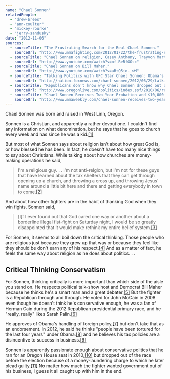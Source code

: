 ```yaml
---
name: "Chael Sonnen"
relatedPeople:
  - "drew-brees"
  - "ann-coulter"
  - "mickey-rourke"
  - "jerry-sandusky"
date: "2012-11-06"
sources:
  - sourceTitle: "The Frustrating Search for the Real Chael Sonnen."
    sourceUrl: "http://www.mmafighting.com/2012/01/22/the-frustrating-search-for-the-real-chael-sonnen"
  - sourceTitle: "Chael Sonnen on religion, Casey Anthony, Trayvon Martin, Elections."
    sourceUrl: "http://www.youtube.com/watch?v=of-ReRfGOsc"
  - sourceTitle: "Chael Sonnen on Bill Maher."
    sourceUrl: "http://www.youtube.com/watch?v=aBtQ5io-_wM"
  - sourceTitle: "Talking Politics with UFC Star Chael Sonnen: Obama's 'Got Such a Pothead Mentality.'"
    sourceUrl: "http://nation.foxnews.com/chael-sonnen/2012/06/29/talking-politics-ufc-star-chael-sonnen-obama-s-got-such-pothead-mentality"
  - sourceTitle: "Republicans don't know why Chael Sonnen dropped out of Oregon House District 37 race."
    sourceUrl: "http://www.oregonlive.com/politics/index.ssf/2010/06/republicans_say_they_dont_know.html"
  - sourceTitle: "Chael Sonnen Receives Two Year Probation and $10,000 Fine in Money Laundering Case."
    sourceUrl: "http://www.mmaweekly.com/chael-sonnen-receives-two-year-probation-and-10000-fine-in-money-laundering-case"
---
```


Chael Sonnen was born and raised in West Linn, Oregon.

Sonnen is a Christian, and apparently a rather devout one. I couldn't find any information on what denomination, but he says that he goes to church every week and has since he was a kid.<a class="source-citation" href="#http://www.mmafighting.com/2012/01/22/the-frustrating-search-for-the-real-chael-sonnen" title="The Frustrating Search for the Real Chael Sonnen.">[1]</a>

But most of what Sonnen says about religion isn't about how great God is, or how blessed he has been. In fact, he doesn't have too many nice things to say about Christians. While talking about how churches are money-making operations he said,

>I'm a religious guy. . . I'm not anti-relgion, but I'm not for these guys that have learned about the tax shelters that they can get through opening up a church, and throwing a cross up, and throwing Jesus' name around a little bit here and there and getting everybody in town to come.<a class="source-citation" href="#http://www.youtube.com/watch?v=of-ReRfGOsc" title="Chael Sonnen on religion, Casey Anthony, Trayvon Martin, Elections.">[2]</a>

And about how other fighters are in the habit of thanking God when they win fights, Sonnen said,

>[I]f I ever found out that God cared one way or another about a borderline illegal fist-fight on Saturday night, I would be so greatly disappointed that it would make rethink my entire belief system.<a class="source-citation" href="#http://www.mmafighting.com/2012/01/22/the-frustrating-search-for-the-real-chael-sonnen" title="The Frustrating Search for the Real Chael Sonnen.">[3]</a>

For Sonnen, it seems to all boil down the critical thinking. Those people who are religious just because they grew up that way or because they feel like they should be don't earn any of his respect.<a class="source-citation" href="#http://www.youtube.com/watch?v=of-ReRfGOsc" title="Chael Sonnen on religion, Casey Anthony, Trayvon Martin, Elections.">[4]</a> And as a matter of fact, he feels the same way about religion as he does about politics. . .


## Critical Thinking Conservatism

For Sonnen, thinking critically is more important than which side of the aisle you stand on. He respects political talk-show host and Democrat Bill Maher because he thinks he's a smart man and a great debater.<a class="source-citation" href="#http://www.youtube.com/watch?v=aBtQ5io-_wM" title="Chael Sonnen on Bill Maher.">[5]</a> But the fighter is a Republican through and through. He voted for John McCain in 2008 even though he doesn't think he's conservative enough, he was a fan of Herman Cain during the 2012 Republican presidential primary race, and he "really, really" likes Sarah Palin.<a class="source-citation" href="#http://nation.foxnews.com/chael-sonnen/2012/06/29/talking-politics-ufc-star-chael-sonnen-obama-s-got-such-pothead-mentality" title="Talking Politics with UFC Star Chael Sonnen: Obama&apos;s &apos;Got Such a Pothead Mentality.&apos;">[6]</a>

He approves of Obama's handling of foreign policy,<a class="source-citation" href="#http://nation.foxnews.com/chael-sonnen/2012/06/29/talking-politics-ufc-star-chael-sonnen-obama-s-got-such-pothead-mentality" title="Talking Politics with UFC Star Chael Sonnen: Obama&apos;s &apos;Got Such a Pothead Mentality.&apos;">[7]</a> but don't take that as an endorsement. In 2012, he said he thinks "people have been tortured for the last four years" under Obama.<a class="source-citation" href="#http://www.youtube.com/watch?v=of-ReRfGOsc" title="Chael Sonnen on religion, Casey Anthony, Trayvon Martin, Elections.">[8]</a> and he believes his tax policies are a disincentive to success in business.<a class="source-citation" href="#http://nation.foxnews.com/chael-sonnen/2012/06/29/talking-politics-ufc-star-chael-sonnen-obama-s-got-such-pothead-mentality" title="Talking Politics with UFC Star Chael Sonnen: Obama&apos;s &apos;Got Such a Pothead Mentality.&apos;">[9]</a>

Sonnen is apparently passionate enough about conservative politics that he ran for an Oregon House seat in 2010,<a class="source-citation" href="#http://www.oregonlive.com/politics/index.ssf/2010/06/republicans_say_they_dont_know.html" title="Republicans don&apos;t know why Chael Sonnen dropped out of Oregon House District 37 race.">[10]</a> but dropped out of the race before the election because of a money-laundering charge to which he later plead guilty.<a class="source-citation" href="#http://www.mmaweekly.com/chael-sonnen-receives-two-year-probation-and-10000-fine-in-money-laundering-case" title="Chael Sonnen Receives Two Year Probation and $10,000 Fine in Money Laundering Case.">[11]</a> No matter how much the fighter wanted government out of his business, I guess it all caught up with him in the end.